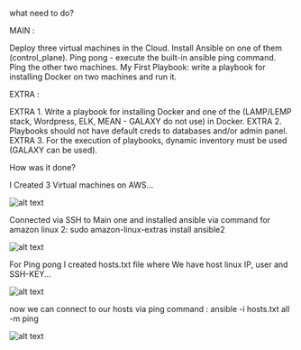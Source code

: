 what need to do?


MAIN : 

Deploy three virtual machines in the Cloud. Install Ansible on one of them (control_plane).
Ping pong - execute the built-in ansible ping command. Ping the other two machines.
My First Playbook: write a playbook for installing Docker on two machines and run it.


EXTRA : 

EXTRA 1. Write a playbook for installing Docker and one of the (LAMP/LEMP stack, Wordpress, ELK, MEAN - GALAXY do not use) in Docker.
EXTRA 2. Playbooks should not have default creds to databases and/or admin panel.
EXTRA 3. For the execution of playbooks, dynamic inventory must be used (GALAXY can be used).





How was it done?


I Created 3 Virtual machines on AWS...

![alt text](https://s3.eu-west-1.amazonaws.com/by.bucket-exadel/t5-2.png)


Connected via SSH to Main one and installed ansible via command for amazon linux 2: sudo amazon-linux-extras install ansible2


![alt text](https://s3.eu-west-1.amazonaws.com/by.bucket-exadel/t5-1.png)



For Ping pong I created hosts.txt file where We have host linux IP, user and SSH-KEY...

![alt text](https://s3.eu-west-1.amazonaws.com/by.bucket-exadel/t5-3.png)


now we can connect to our hosts via ping command : ansible -i hosts.txt all -m ping 


![alt text](https://s3.eu-west-1.amazonaws.com/by.bucket-exadel/t5-4.png)






